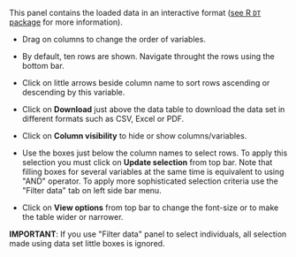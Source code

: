 This panel contains the loaded data in an interactive format (<a href="https://rstudio.github.io/DT/" target="_blank">see R <code>DT</code> package</a> for more information).

- Drag on columns to change the order of variables.

- By default, ten rows are shown. Navigate throught the rows using the bottom bar.

- Click on little arrows beside column name to sort rows ascending or descending by this variable.

- Click on **Download** just above the data table to download the data set in different formats such as CSV, Excel or PDF. 

- Click on **Column visibility** to hide or show columns/variables.

- Use the boxes just below the column names to select rows. To apply this selection you must click on **Update selection** from top bar. Note that filling boxes for several variables at the same time is equivalent to using "AND" operator. To apply more sophisticated selection criteria use the "Filter data" tab on left side bar menu. 

- Click on **View options** from top bar to change the font-size or to make the table wider or narrower.

**IMPORTANT**: If you use "Filter data" panel to select individuals, all selection made using data set little boxes is ignored.  



